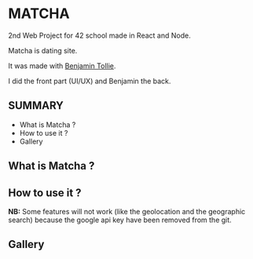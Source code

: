 # MATCHA 

2nd Web Project for 42 school made in React and Node.

Matcha is dating site.

It was made with [Benjamin Tollie](https://github.com/BenjaminTle).

I did the front part (UI/UX) and Benjamin the back.

## SUMMARY
- What is Matcha ?
- How to use it ?
- Gallery

## What is Matcha ?

## How to use it ?


__NB:__ Some features will not work (like the geolocation and the geographic search) because the google api key have been removed from the git.

## Gallery